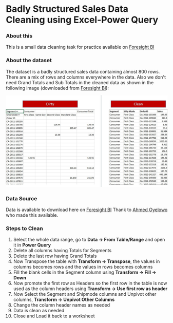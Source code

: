 # Badly Structured Sales Data Cleaning using Excel-Power Query

### About this

This is a small data cleaning task for practice available on [Foresight BI](https://foresightbi.com.ng/microsoft-power-bi/dirty-data-samples-to-practice-on/)

### About the dataset

The dataset is a badly structured sales data containing almost 800 rows. There are a mix of rows and columns everywhere in the data. Also we don't need Grand Totals and Sub Totals in the cleaned data as shown in the following image (downloaded from [Foresight BI](https://foresightbi.com.ng/microsoft-power-bi/dirty-data-samples-to-practice-on/)):

<img src="Images/DirtyToClean.jpg">

### Data Source

Data is available to download here on [Foresight BI](https://foresightbi.com.ng/wp-content/uploads/2020/05/1.-Badly-Structured-Sales-Data-1.xlsx)
Thank to [Ahmed Oyelowo](https://foresightbi.com.ng/author/4eyes/) who made this available.

### Steps to Clean

1. Select the whole data range, go to **Data -> From Table/Range** and open it in **Power Query** 
2. Delete all columns having Totals for Segments
3. Delete the last row having Grand Totals
4. Now Transpose the table with **Transform  -> Transpose**, the values in columns becomes rows and the values in rows becomes columns
5. Fill the blank cells in the Segment column using **Transform -> Fill -> Down**
6. Now promote the first row as Headers so the first row in the table is now used as the column headers using **Transform -> Use first row as header**
7. Now Select the Segment and Shipmode columns and Unpivot other columns, **Transform -> Unpivot Other Columns**
8. Change the column header names as needed
9. Data is clean as needed
10. Close and Load it back to a worksheet

